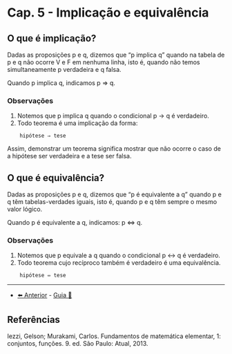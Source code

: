 # Cap. 5 - Implicação e equivalência

## O que é implicação?

Dadas as proposições p e q, dizemos que “p implica q” quando na tabela de p e q não ocorre V e F em nenhuma linha, isto é, quando não temos simultaneamente p verdadeira e q falsa.

Quando p implica q, indicamos p ⇒ q.

### Observações

1. Notemos que p implica q quando o condicional p → q é verdadeiro.
2. Todo teorema é uma implicação da forma:

```
    hipótese ⇒ tese
```

Assim, demonstrar um teorema significa mostrar que não ocorre o caso de a hipótese ser verdadeira e a tese ser falsa.

## O que é equivalência?

Dadas as proposições p e q, dizemos que “p é equivalente a q” quando p e q têm tabelas-verdades iguais, isto é, quando p e q têm sempre o mesmo valor lógico.

Quando p é equivalente a q, indicamos: p ⇔ q.

### Observações

1. Notemos que p equivale a q quando o condicional p ↔ q é verdadeiro.
2. Todo teorema cujo recíproco também é verdadeiro é uma equivalência.

```
    hipótese ⇔ tese
```

---

- [⬅️ Anterior](4-condicionais.md) - [Guia 📝](../guia-de-matematica.md)

## Referências

Iezzi, Gelson; Murakami, Carlos. Fundamentos de matemática elementar, 1: conjuntos, funções. 9. ed. São Paulo: Atual, 2013.
